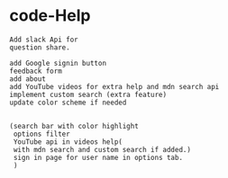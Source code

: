 # code-Help
    Add slack Api for 
    question share.
    
    add Google signin button
    feedback form
    add about
    add YouTube videos for extra help and mdn search api
    implement custom search (extra feature)
    update color scheme if needed
 
  
    (search bar with color highlight 
     options filter
     YouTube api in videos help(
     with mdn search and custom search if added.)
     sign in page for user name in options tab.
     )
